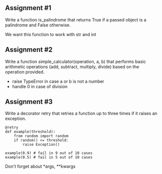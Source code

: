 ## Assignment #1
Write a function is_palindrome that returns True if a passed object is a palindrome and False otherwise.

We want this function to work with str and int

## Assignment #2
Write a function simple_calculator(operation, a, b) that performs basic arithmetic operations (add, subtract, multiply, divide) based on the operation provided.

- raise TypeError in case a or b is not a number
- handle 0 in case of division

## Assignment #3
Write a decorator retry that retries a function up to three times if it raises an exception.

```
@retry
def example(threshold):
    from random import random
    if random() <= threshold:
        raise Exception()

example(0.9) # fail in 9 out of 10 cases
example(0.5) # fail in 5 out of 10 cases
```

Don't forget about *args, **kwargs